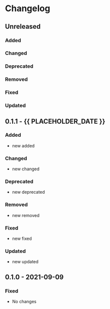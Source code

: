 # Changelog

## Unreleased

### Added

### Changed

### Deprecated

### Removed

### Fixed

### Updated

## 0.1.1 - {{ PLACEHOLDER_DATE }}

### Added

- new added

### Changed

- new changed

### Deprecated

- new deprecated

### Removed

- new removed

### Fixed

- new fixed

### Updated

- new updated

## 0.1.0 - 2021-09-09

### Fixed

- No changes
